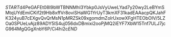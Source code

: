 $START$d4PeGAFEt08I9bWTBNNMhI3Ybkp0JsVyUweLYad7y20wy2LeBYmSMtqUYdEmiCKif2t9Hb8xffVr8oviSHaWG1YrUyT3kmXF31kadEAAacpQKJahFK324yuB7cEXgvQvQrMsN1pMRZSk09xgomdmZolrUxowXFgHTEObOIV/5LZOa0SPUeLvAjz89ADY5IS4uj056dxDBmixi2ooPjMQ2iEYF7XbW15Tnf7ULJ7jcG964MgQGgXnbY6P/Ci4hi2c$END$
